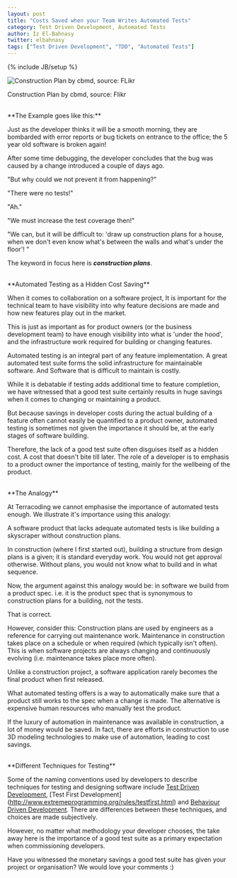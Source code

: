 ```yaml
---
layout: post
title: "Costs Saved when your Team Writes Automated Tests"
category: Test Driven Development, Automated Tests
author: Iz El-Bahnasy
twitter: elbahnasy
tags: ["Test Driven Development", "TDD", "Automated Tests"]
---
```

{% include JB/setup %}

![Construction Plan by cbmd, source: FLikr](http://farm4.staticflickr.com/3074/3017474074_a000736d58_z.jpg "testing, planning ")

Construction Plan by cbmd, source: Flikr

<br />
**The Example goes like this:**

Just as the developer thinks it will be a smooth morning, they are bombarded with error reports or bug tickets on entrance to the office; the 5 year old software is broken again!

After some time debugging, the developer concludes that the bug was caused by a change introduced a couple of days ago.

"But why could we not prevent it from happening?"

"There were no tests!"

"Ah."

"We must increase the test coverage then!"

"We can, but it will be difficult to: 'draw up construction plans for a house, when we don't even know what's between the walls and what's under the floor'! "

The keyword in focus here is ***construction plans***.

<br />
**Automated Testing as a Hidden Cost Saving**

When it comes to collaboration on a software project, It is important for the technical team to have visibility into why feature decisions are made and how new features play out in the market.

This is just as important as for product owners (or the business development team) to have enough visibility into what is 'under the hood', and the infrastructure work required for building or changing features.

Automated testing is an integral part of any feature implementation.  A great automated test suite forms the solid infrastructure for maintainable software.  And Software that is difficult to maintain is costly.

While it is debatable if testing adds additional time to feature completion, we have witnessed that a good test suite certainly results in huge savings when it comes to changing or maintaining a product.

But because savings in developer costs during the actual building of a feature often cannot easily be quantified to a product owner, automated testing is sometimes not given the importance it should be, at the early stages of software building.

Therefore, the lack of a good test suite often disguises itself as a hidden cost.  A cost that doesn't bite till later.  The role of a developer is to emphasis to a product owner the importance of testing, mainly for the wellbeing of the product.

<br />
**The Analogy**

At Terracoding we cannot emphasise the importance of automated tests enough.  We illustrate it's importance using this analogy:

A software product that lacks adequate automated tests is like building a skyscraper without construction plans.

In construction (where I first started out), building a structure from design plans is a given; it is standard everyday work.  You would not get approval otherwise.  Without plans, you would not know what to build and in what sequence.

Now, the argument against this analogy would be: in software we build from a product spec.  i.e. it is the product spec that is synonymous to construction plans for a building, not the tests.

That is correct.

However, consider this: Construction plans are used by engineers as a reference for carrying out maintenance work.  Maintenance in construction takes place on a schedule or when required (which typically isn't often).  This is when software projects are always changing and continuously evolving (i.e. maintenance takes place more often).

Unlike a construction project, a software application rarely becomes the final product when first released.

What automated testing offers is a way to automatically make sure that a product still works to the spec when a change is made.  The alternative is expensive human resources who manually test the product.

If the luxury of automation in maintenance was available in construction, a lot of money would be saved.  In fact, there are efforts in construction to use 3D modeling technologies to make use of automation, leading to cost savings.

<br />
**Different Techniques for Testing**

Some of the naming conventions used by developers to describe techniques for testing and designing software include [Test Driven Development](http://en.wikipedia.org/wiki/Test-driven_development), [Test First Development] (http://www.extremeprogramming.org/rules/testfirst.html) and [Behaviour Driven Development](http://en.wikipedia.org/wiki/Behavior-driven_development).  There are differences between these techniques, and choices are made subjectively.

However, no matter what methodology your developer chooses, the take away here is the importance of a good test suite as a primary expectation when commissioning developers.

Have you witnessed the monetary savings a good test suite has given your project or organisation?  We would love your comments :)
